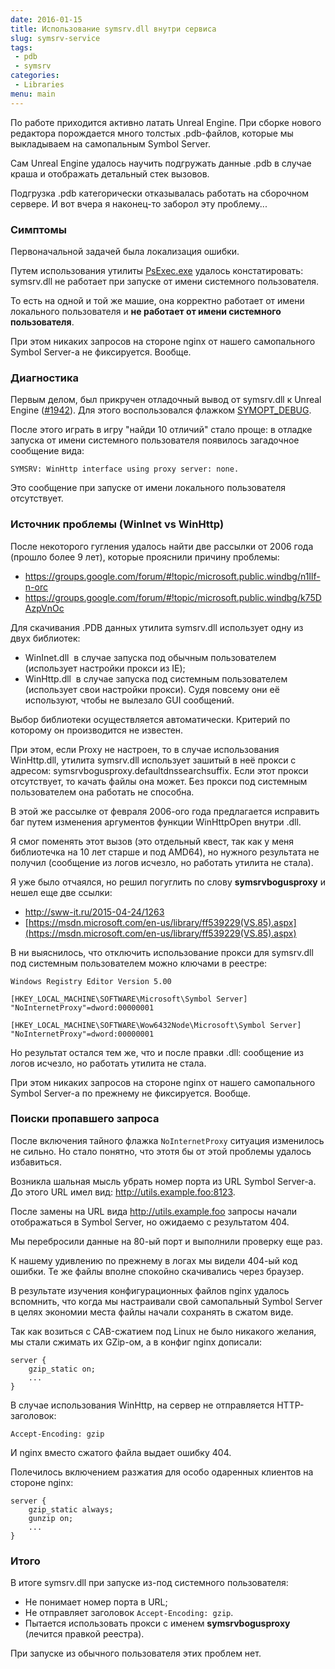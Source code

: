 ```yaml
---
date: 2016-01-15
title: Использование symsrv.dll внутри сервиса
slug: symsrv-service
tags:
 - pdb
 - symsrv
categories:
 - Libraries
menu: main
---
```

По работе приходится активно латать Unreal Engine. При сборке нового редактора порождается много толстых .pdb-файлов, которые мы выкладываем на самопальным Symbol Server.

Сам Unreal Engine удалось научить подгружать данные .pdb в случае краша и отображать детальный стек вызовов.

Подгрузка .pdb категорически отказывалась работать на сборочном сервере. И вот вчера я наконец-то заборол эту проблему...
<!--more-->

### Симптомы

Первоначальной задачей была локализация ошибки.

Путем использования утилиты [PsExec.exe](https://technet.microsoft.com/ru-ru/sysinternals/psexec.aspx) удалось констатировать: symsrv.dll не работает при запуске от имени системного пользователя.

То есть на одной и той же машие, она корректно работает от имени локального пользователя и **не работает от имени системного пользователя**.

При этом никаких запросов на стороне nginx от нашего самопального Symbol Server-а не фиксируется. Вообще.

### Диагностика

Первым делом, был прикручен отладочный вывод от symsrv.dll к Unreal Engine ([#1942](https://github.com/EpicGames/UnrealEngine/pull/1942)). Для этого воспользовался флажком [SYMOPT_DEBUG](https://msdn.microsoft.com/en-us/library/windows/desktop/gg278179(v=vs.85).aspx).

После этого играть в игру "найди 10 отличий" стало проще: в отладке запуска от имени системного пользователя появилось загадочное сообщение вида:
```
SYMSRV: WinHttp interface using proxy server: none.
```

Это сообщение при запуске от имени локального пользователя отсутствует.

### Источник проблемы (WinInet vs WinHttp)

После некоторого гугления удалось найти две рассылки от 2006 года (прошло более 9 лет), которые прояснили причину проблемы:

 * https://groups.google.com/forum/#!topic/microsoft.public.windbg/n1Ilf­-n-­orc
 * https://groups.google.com/forum/#!topic/microsoft.public.windbg/k75DAzpVnOc

Для скачивания .PDB данных утилита symsrv.dll использует одну из двух библиотек:

 * WinInet.dll ­ в случае запуска под обычным пользователем (использует настройки прокси из IE);
 * WinHttp.dll ­ в случае запуска под системным пользователем (использует свои настройки прокси). Судя по­всему они её используют, чтобы не вылезало GUI ­сообщений.

Выбор библиотеки осуществляется автоматически. Критерий по которому он производится не известен.

При этом, если Proxy не настроен, то в случае использования WinHttp.dll, утилита symsrv.dll использует зашитый в неё прокси с адресом: symsrvbogusproxy.default­dns­search­suffix. Если этот прокси отсутствует, то качать файлы она может. Без прокси под системным пользователем она работать не способна.

В этой же рассылке от февраля 2006-­ого года предлагается исправить баг путем изменения аргументов функции WinHttpOpen внутри .dll.

Я смог поменять этот вызов (это отдельный квест, так как у меня библиотечка на 10 лет старше и под AMD64), но нужного результата не получил (сообщение из логов исчезло, но работать утилита не стала).

Я уже было отчаялся, но решил погуглить по слову **symsrvbogusproxy** и нешел еще две ссылки:

 * http://sww-it.ru/2015-04-24/1263
 * [https://msdn.microsoft.com/en-­us/library/ff539229(VS.85).aspx](https://msdn.microsoft.com/en­-us/library/ff539229(VS.85).aspx)

В ни выяснилось, что отключить использование прокси для symsrv.dll под системным пользователем можно ключами в реестре:
```
Windows Registry Editor Version 5.00

[HKEY_LOCAL_MACHINE\SOFTWARE\Microsoft\Symbol Server]
"NoInternetProxy"=dword:00000001

[HKEY_LOCAL_MACHINE\SOFTWARE\Wow6432Node\Microsoft\Symbol Server]
"NoInternetProxy"=dword:00000001
```

Но результат остался тем же, что и после правки .dll: сообщение из логов исчезло, но работать утилита не стала.

При этом никаких запросов на стороне nginx от нашего самопального Symbol Server-а по прежнему не фиксируется. Вообще.

### Поиски пропавшего запроса

После включения тайного флажка ```NoInternetProxy``` ситуация изменилось не сильно. Но стало понятно, что этотя бы от этой проблемы удалось избавиться.

Возникла шальная мысль убрать номер порта из URL Symbol Server-а. До этого URL имел вид: http://utils.example.foo:8123.

После замены на URL вида http://utils.example.foo запросы начали отображаться в Symbol Server, но ожидаемо с результатом 404.

Мы перебросили данные на 80-ый порт и выполнили проверку еще раз.

К нашему удивлению по прежнему в логах мы видели 404-ый код ошибки. Те же файлы вполне спокойно скачивались через браузер.

В результате изучения конфигурационных файлов nginx удалось вспомнить, что когда мы настраивали свой самопальный Symbol Server в целях экономии места файлы начали сохранять в сжатом виде.

Так как возиться с CAB-сжатием под Linux не было никакого желания, мы стали сжимать их GZip-ом, а в конфиг nginx дописали:
```
server {
    gzip_static on;
    ...
}
```

В случае использования WinHttp, на сервер не отправляется HTTP-заголовок:
```
Accept-Encoding: gzip
```

И nginx вместо сжатого файла выдает ошибку 404.

Полечилось включением разжатия для особо одаренных клиентов на стороне nginx:
```
server {
    gzip_static always;
    gunzip on;
    ...
}
```

### Итого

В итоге symsrv.dll при запуске из-под системного пользователя:

 * Не понимает номер порта в URL;
 * Не отправляет заголовок ```Accept-Encoding: gzip```.
 * Пытается использовать прокси с именем **symsrvbogusproxy** (лечится правкой реестра).

При запуске из обычного пользователя этих проблем нет.
